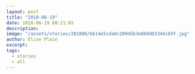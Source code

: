 ```yaml
---
layout: post
title: "2018-06-19"
date: 2018-06-19 08:11:03
description: 
image: "/assets/stories/201806/bb14e5cda6c209d5b3e869d0334dcb5f.jpg"
author: Elise Plain
excerpt: 
tags: 
  - stories
  - all
---
```



<p></p>
